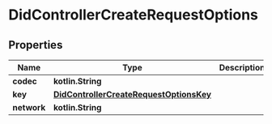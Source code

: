 
# DidControllerCreateRequestOptions

## Properties
Name | Type | Description | Notes
------------ | ------------- | ------------- | -------------
**codec** | **kotlin.String** |  |  [optional]
**key** | [**DidControllerCreateRequestOptionsKey**](DidControllerCreateRequestOptionsKey.md) |  |  [optional]
**network** | **kotlin.String** |  |  [optional]



